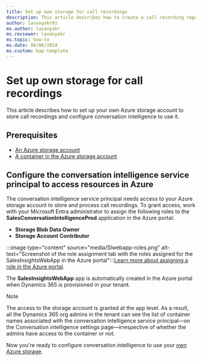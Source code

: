 ```yaml
---
title: Set up own storage for call recordings
description: This article describes how to create a call recording repository in Azure storage for storing your Teams recordings.
author: lavanyakr01
ms.author: lavanyakr
ms.reviewer: lavanyakr 
ms.topic: how-to 
ms.date: 08/06/2024
ms.custom: bap-template
---
```


# Set up own storage for call recordings

This article describes how to set up your own Azure storage account to store call recordings and configure conversation intelligence to use it.

## Prerequisites

- [An Azure storage account](/azure/storage/common/storage-account-create?tabs=azure-portal) 
- [A container in the Azure storage account](/azure/storage/blobs/blob-containers-portal) 

## Configure the conversation intelligence service principal to access resources in Azure

The conversation intelligence service principal needs access to your Azure storage account to store and process call recordings. To grant access, work with your Microsoft Entra administrator to assign the following roles to the **SalesConversationIntelligenceProd** application in the Azure portal:

- **Storage Blob Data Owner**
- **Storage Account Contributor**

:::image type="content" source="media/SIwebapp-roles.png" alt-text="Screenshot of the role assignment tab with the roles assigned for the SalesInsightsWebApp in the Azure portal":::[Learn more about assigning a role in the Azure portal](/entra/identity-platform/howto-create-service-principal-portal#assign-a-role-to-the-application).

The **SalesInsightsWebApp** app is automatically created in the Azure portal when Dynamics 365 is provisioned in your tenant.

> [!NOTE]
> The access to the storage account is granted at the app level. As a result, all the Dynamics 365 org admins in the tenant can see the list of container names associated with the conversation intelligence service principal&mdash;on the Conversation intelligence settings page&mdash;irrespective of whether the admins have access to the container or not.

Now you're ready to configure conversation intelligence to use your [own Azure storage](fre-setup-ci-sales-app.md#configure-conversation-intelligence-settings).  
